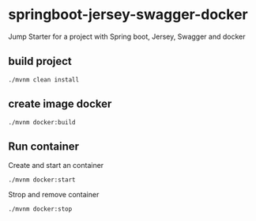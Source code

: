 # springboot-jersey-swagger-docker
Jump Starter for a project with Spring boot, Jersey, Swagger and docker


## build project



```shell
./mvnm clean install
```

## create image docker

```shell
./mvnm docker:build
```

## Run container

Create and start an container

```shell
./mvnm docker:start
```

Strop and remove container

```shell
./mvnm docker:stop
```